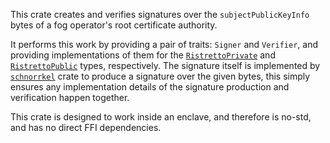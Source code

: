 This crate creates and verifies signatures over the `subjectPublicKeyInfo` bytes of a fog operator's root certificate authority.

It performs this work by providing a pair of traits: `Signer` and `Verifier`, and providing implementations of them for the [`RistrettoPrivate`](mc_crypto_keys::RistrettoPrivate) and [`RistrettoPublic`](mc_crypto_keys::RistrettoPublic) types, respectively. The signature itself is implemented by [`schnorrkel`](schnorrkel) crate to produce a signature over the given bytes, this simply ensures any implementation details of the signature production and verification happen together.

This crate is designed to work inside an enclave, and therefore is no-std, and has no direct FFI dependencies.
